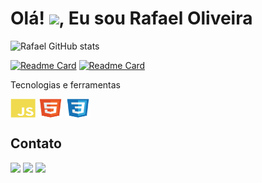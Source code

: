 <h1 align="left">Olá! <img src="https://raw.githubusercontent.com/kaueMarques/kaueMarques/master/hi.gif" height="30px">, Eu sou Rafael Oliveira</h1>

![Rafael GitHub stats](https://github-readme-stats.vercel.app/api?username=rafaeldotdev&show_icons=true&theme=transparent)


[![Readme Card](https://github-readme-stats.vercel.app/api/pin/?username=rafaeldotdev&repo=currency-converter-in-JavaScript)](https://github.com/rafaeldotdev/currency-converter-in-JavaScript)
[![Readme Card](https://github-readme-stats.vercel.app/api/pin/?username=rafaeldotdev&repo=fullstack-portfolio)](https://github.com/rafaeldotdev/fullstack-portfolio)

<p>Tecnologias e ferramentas</p>
 <div style="display: inline_block">
  <img align="center" alt="Rafa-Js" height="30" width="40" src="https://raw.githubusercontent.com/devicons/devicon/master/icons/javascript/javascript-plain.svg">
  <img align="center" alt="Rafa-HTML" height="30" width="40" src="https://raw.githubusercontent.com/devicons/devicon/master/icons/html5/html5-original.svg">
  <img align="center" alt="Rafa-CSS" height="30" width="40" src="https://raw.githubusercontent.com/devicons/devicon/master/icons/css3/css3-original.svg">
</div>

## Contato

<div> 
  <a href="https://www.instagram.com/rafaelmoliveira_" target="_blank"><img src="https://img.shields.io/badge/-Instagram-%23E4405F?style=for-the-badge&logo=instagram&logoColor=white" target="_blank"></a>
  <a href = "mailto:rafaelbmoliveira211@gmail.com"><img src="https://img.shields.io/badge/-Gmail-%23333?style=for-the-badge&logo=gmail&logoColor=white" target="_blank"></a>
  <a href="https://www.linkedin.com/in/rafael-oliveira-9ba717291" target="_blank"><img src="https://img.shields.io/badge/-LinkedIn-%230077B5?style=for-the-badge&logo=linkedin&logoColor=white" target="_blank"></a> 
  
</div>

